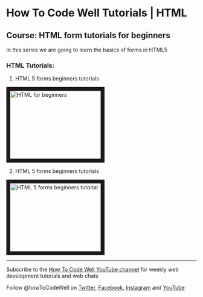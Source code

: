 # How To Code Well Tutorials | HTML


## Course: HTML form tutorials for beginners

 In this series we are going to learn the basics of forms in HTML5
 
### HTML Tutorials:

1. HTML 5 forms beginners tutorials

<a href="https://youtu.be/nq64DmdDrRQ?list=PLZdsdjcJ44WUHbBSqOMFx1PP-Sf4wHFly" target="_blank"><img src="http://img.youtube.com/vi/nq64DmdDrRQ/0.jpg" 
alt="HTML for beginners" width="240" height="180" border="10" /></a>


2. HTML 5 forms beginners tutorials

<a href="https://www.youtube.com/playlist?list=PLZdsdjcJ44WUmamJbyAYJ9SGkTffxtiRG" target="_blank">
<img src="http://img.youtube.com/vi/bFJ5yr5ap14/0.jpg" alt="HTML 5 forms beginners tutorial" width="240" height="180" border="10" /></a>


***

Subscribe to the <a href="https://www.youtube.com/user/howtocodewell" alt="Weekly web development tutorials and web chats from the How To Code Well YouTube Channel" >How To Code Well YouTube channel</a> for weekly web development tutorials and web chats

Follow @howToCodeWell on <a href="https://twitter.com/howToCodeWell" target="_blank">Twitter</a>, <a href="https://www.facebook.com/howtocodewell/" target="_blank">Facebook</a>, <a href="https://www.instagram.com/howtocodewell/" target="_blank">Instagram</a> and <a href="https://www.youtube.com/user/howtocodewell" target="_blank">YouTube</a>
